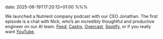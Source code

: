date: 2025-06-19T17:20:13+01:00
%%%

We launched a Nutrient company podcast with our CEO Jonathan. The first episode is a chat with Nick, who’s an incredibly thoughtful and productive engineer on our AI team. [Feed](https://anchor.fm/s/ff1a8d58/podcast/rss), [Castro](https://castro.fm/podcast/fbf0b6f1-d057-4de4-bef8-6972c7b97858), [Overcast](https://overcast.fm/itunes1819817876/the-source-branch), [Spotify](https://open.spotify.com/show/6hZ73TbWeCnRsg0nu47fad), or if you really want [YouTube](https://www.youtube.com/playlist?list=PLVD1Hpo6YQJk0LEGuxyd4eoa5YdLxufR5).
